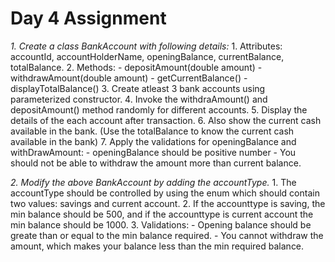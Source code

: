 # Day 4 Assignment

*1. Create a class BankAccount with following details:*
	1. Attributes: accountId, accountHolderName, openingBalance, currentBalance, totalBalance.
	2. Methods: 
		- depositAmount(double amount) 
		- withdrawAmount(double amount)
		- getCurrentBalance()
		- displayTotalBalance()
	3. Create atleast 3 bank accounts using parameterized constructor. 
	4. Invoke the withdraAmount() and depositAmount() method randomly for different accounts. 
	5. Display the details of the each account after transaction.
	6. Also show the current cash available in the bank. (Use the totalBalance to know the current cash available in the bank)
	7. Apply the validations for openingBalance and withDrawAmount:
		- openingBalance should be positive number
		- You should not be able to withdraw the amount more than current balance. 

		
*2. Modify the above BankAccount by adding the accountType.* 
	1. The accountType should be controlled by using the enum which should contain two values: savings and current account. 
	2. If the accounttype is saving, the min balance should be 500, and if the accounttype is current account the min balance should be 1000. 
	3. Validations:
		- Opening balance should be greate than or equal to the min balance required.
		- You cannot withdraw the amount, which makes your balance less than the min required balance. 


